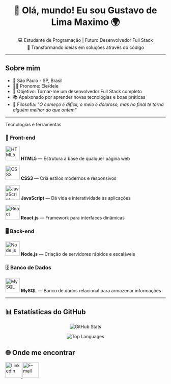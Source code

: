 

<h1 align="center">👋 Olá, mundo! Eu sou <strong>Gustavo de Lima Maximo</strong> 🌍</h1>

<p align="center">
  💻 Estudante de Programação | Futuro Desenvolvedor Full Stack <br>
  🚀 Transformando ideias em soluções através do código
</p>

---

##  Sobre mim
- 📍 São Paulo - SP, Brasil  
- 🧑‍💻 Pronome: Ele/dele  
- 🎯 Objetivo: Tornar-me um desenvolvedor Full Stack completo  
- 📚 Apaixonado por aprender novas tecnologias e boas práticas  
- 🌱 Filosofia: *"O começo é difícil, o meio é doloroso, mas no final te torna alguém melhor do que ontem"*  

---
Tecnologias e ferramentas 

### 🎨 Front-end  
<p>
  <img src="https://skillicons.dev/icons?i=html" width="45" alt="HTML5"> 
  <b>HTML5</b> — Estrutura a base de qualquer página web
</p>
<p>
  <img src="https://skillicons.dev/icons?i=css" width="45" alt="CSS3"> 
  <b>CSS3</b> — Cria estilos modernos e responsivos
</p>
<p>
  <img src="https://skillicons.dev/icons?i=js" width="45" alt="JavaScript"> 
  <b>JavaScript</b> — Dá vida e interatividade às aplicações
</p>
<p>
  <img src="https://skillicons.dev/icons?i=react" width="45" alt="React"> 
  <b>React.js</b> — Framework para interfaces dinâmicas
</p>

### 🖥️ Back-end  
<p>
  <img src="https://skillicons.dev/icons?i=nodejs" width="45" alt="Node.js"> 
  <b>Node.js</b> — Criação de servidores rápidos e escaláveis
</p>

### 🗄️ Banco de Dados  
<p>
  <img src="https://skillicons.dev/icons?i=mysql" width="45" alt="MySQL"> 
  <b>MySQL</b> — Banco de dados relacional para armazenar informações
</p>


---

## 📊 Estatísticas do GitHub
<div align="center">
  
  ![GitHub Stats](https://github-readme-stats.vercel.app/api?username=gustavolmx&show_icons=true&theme=transparent&hide_border=true&title_color=ffffff&text_color=ffffff&icon_color=808080)
  
  ![Top Languages](https://github-readme-stats.vercel.app/api/top-langs/?username=gustavolmx&layout=compact&theme=transparent&hide_border=true&title_color=ffffff&text_color=ffffff)

</div>


## 🌐 Onde me encontrar
<p align="left">
  <a href="https://www.linkedin.com/in/gustavo-de-lima-máximo-19635 2317" target="_blank">
    <img src="https://skillicons.dev/icons?i=linkedin" width="50" alt="LinkedIn">
  </a>
  <a href="mailto:maximogustavo47@gmail.com">
    <img src="https://skillicons.dev/icons?i=gmail" width="50" alt="E-mail">
  </a>
</p